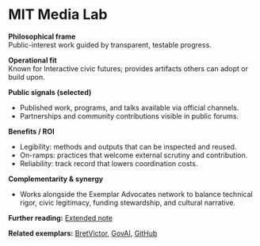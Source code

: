 # MIT Media Lab

**Philosophical frame**  
Public-interest work guided by transparent, testable progress.

**Operational fit**  
Known for Interactive civic futures; provides artifacts others can adopt or build upon.

**Public signals (selected)**  
- Published work, programs, and talks available via official channels.  
- Partnerships and community contributions visible in public forums.

**Benefits / ROI**  
- Legibility: methods and outputs that can be inspected and reused.  
- On-ramps: practices that welcome external scrutiny and contribution.  
- Reliability: track record that lowers coordination costs.

**Complementarity & synergy**  
- Works alongside the Exemplar Advocates network to balance technical rigor, civic legitimacy, funding stewardship, and cultural narrative.

**Further reading:** [Extended note](/funders/extended/MITMediaLab.md)


**Related exemplars:** [BretVictor](/funders/BretVictor.md), [GovAI](/funders/GovAI.md), [GitHub](/funders/GitHub.md)
